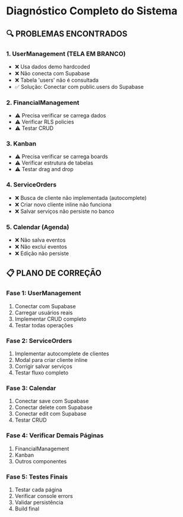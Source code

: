 # Diagnóstico Completo do Sistema

## 🔍 PROBLEMAS ENCONTRADOS

### 1. UserManagement (TELA EM BRANCO)
- ❌ Usa dados demo hardcoded
- ❌ Não conecta com Supabase
- ❌ Tabela 'users' não é consultada
- ✅ Solução: Conectar com public.users do Supabase

### 2. FinancialManagement
- ⚠️ Precisa verificar se carrega dados
- ⚠️ Verificar RLS policies
- ⚠️ Testar CRUD

### 3. Kanban
- ⚠️ Precisa verificar se carrega boards
- ⚠️ Verificar estrutura de tabelas
- ⚠️ Testar drag and drop

### 4. ServiceOrders
- ❌ Busca de cliente não implementada (autocomplete)
- ❌ Criar novo cliente inline não funciona
- ❌ Salvar serviços não persiste no banco

### 5. Calendar (Agenda)
- ❌ Não salva eventos
- ❌ Não exclui eventos
- ❌ Edição não persiste

## 📋 PLANO DE CORREÇÃO

### Fase 1: UserManagement
1. Conectar com Supabase
2. Carregar usuários reais
3. Implementar CRUD completo
4. Testar todas operações

### Fase 2: ServiceOrders
1. Implementar autocomplete de clientes
2. Modal para criar cliente inline
3. Corrigir salvar serviços
4. Testar fluxo completo

### Fase 3: Calendar
1. Conectar save com Supabase
2. Conectar delete com Supabase
3. Conectar edit com Supabase
4. Testar CRUD

### Fase 4: Verificar Demais Páginas
1. FinancialManagement
2. Kanban
3. Outros componentes

### Fase 5: Testes Finais
1. Testar cada página
2. Verificar console errors
3. Validar persistência
4. Build final
